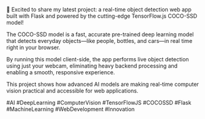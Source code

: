 🚀 Excited to share my latest project: a real-time object detection web app built with Flask and powered by the cutting-edge TensorFlow.js COCO-SSD model!

The COCO-SSD model is a fast, accurate pre-trained deep learning model that detects everyday objects—like people, bottles, and cars—in real time right in your browser.

By running this model client-side, the app performs live object detection using just your webcam, eliminating heavy backend processing and enabling a smooth, responsive experience.

This project shows how advanced AI models are making real-time computer vision practical and accessible for web applications.

#AI #DeepLearning #ComputerVision #TensorFlowJS #COCOSSD #Flask #MachineLearning #WebDevelopment #Innovation
